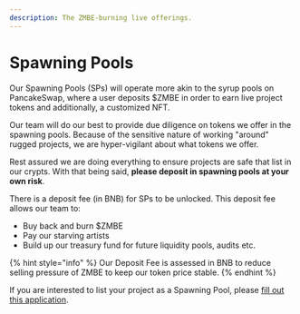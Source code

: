 ```yaml
---
description: The ZMBE-burning live offerings.
---
```


# Spawning Pools

Our Spawning Pools \(SPs\) will operate more akin to the syrup pools on PancakeSwap, where a user deposits $ZMBE in order to earn live project tokens and additionally, a customized NFT. 

Our team will do our best to provide due diligence on tokens we offer in the spawning pools. Because of the sensitive nature of working "around" rugged projects, we are hyper-vigilant about what tokens we offer. 

Rest assured we are doing everything to ensure projects are safe that list in our crypts. With that being said, **please deposit in spawning pools at your own risk**. 

There is a deposit fee \(in BNB\) for SPs to be unlocked. This deposit fee allows our team to:

* Buy back and burn $ZMBE
* Pay our starving artists
* Build up our treasury fund for future liquidity pools, audits etc. 

{% hint style="info" %}
Our Deposit Fee is assessed in BNB to reduce selling pressure of ZMBE to keep our token price stable. 
{% endhint %}

If you are interested to list your project as a Spawning Pool, please [fill out this application](https://rugzombie.typeform.com/to/NKBnt4YK). 

